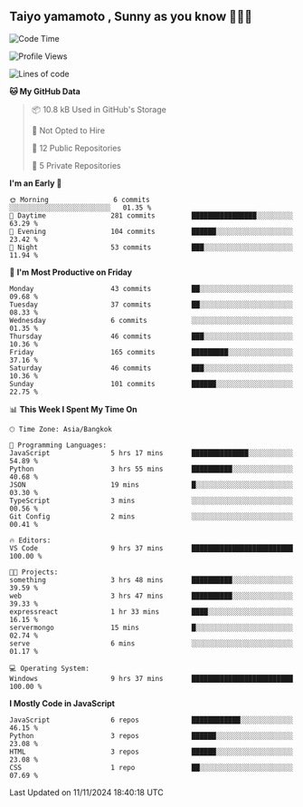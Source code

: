 ## Taiyo yamamoto , Sunny as you know 🫨🫨👋

<!--START_SECTION:waka-->
![Code Time](http://img.shields.io/badge/Code%20Time-21%20hrs%2024%20mins-blue)

![Profile Views](http://img.shields.io/badge/Profile%20Views-12-blue)

![Lines of code](https://img.shields.io/badge/From%20Hello%20World%20I%27ve%20Written-187.0%20thousand%20lines%20of%20code-blue)

**🐱 My GitHub Data** 

> 📦 10.8 kB Used in GitHub's Storage 
 > 
> 🚫 Not Opted to Hire
 > 
> 📜 12 Public Repositories 
 > 
> 🔑 5 Private Repositories 
 > 
**I'm an Early 🐤** 

```text
🌞 Morning                6 commits           ░░░░░░░░░░░░░░░░░░░░░░░░░   01.35 % 
🌆 Daytime                281 commits         ████████████████░░░░░░░░░   63.29 % 
🌃 Evening                104 commits         ██████░░░░░░░░░░░░░░░░░░░   23.42 % 
🌙 Night                  53 commits          ███░░░░░░░░░░░░░░░░░░░░░░   11.94 % 
```
📅 **I'm Most Productive on Friday** 

```text
Monday                   43 commits          ██░░░░░░░░░░░░░░░░░░░░░░░   09.68 % 
Tuesday                  37 commits          ██░░░░░░░░░░░░░░░░░░░░░░░   08.33 % 
Wednesday                6 commits           ░░░░░░░░░░░░░░░░░░░░░░░░░   01.35 % 
Thursday                 46 commits          ███░░░░░░░░░░░░░░░░░░░░░░   10.36 % 
Friday                   165 commits         █████████░░░░░░░░░░░░░░░░   37.16 % 
Saturday                 46 commits          ███░░░░░░░░░░░░░░░░░░░░░░   10.36 % 
Sunday                   101 commits         ██████░░░░░░░░░░░░░░░░░░░   22.75 % 
```


📊 **This Week I Spent My Time On** 

```text
🕑︎ Time Zone: Asia/Bangkok

💬 Programming Languages: 
JavaScript               5 hrs 17 mins       ██████████████░░░░░░░░░░░   54.89 % 
Python                   3 hrs 55 mins       ██████████░░░░░░░░░░░░░░░   40.68 % 
JSON                     19 mins             █░░░░░░░░░░░░░░░░░░░░░░░░   03.30 % 
TypeScript               3 mins              ░░░░░░░░░░░░░░░░░░░░░░░░░   00.56 % 
Git Config               2 mins              ░░░░░░░░░░░░░░░░░░░░░░░░░   00.41 % 

🔥 Editors: 
VS Code                  9 hrs 37 mins       █████████████████████████   100.00 % 

🐱‍💻 Projects: 
something                3 hrs 48 mins       ██████████░░░░░░░░░░░░░░░   39.59 % 
web                      3 hrs 47 mins       ██████████░░░░░░░░░░░░░░░   39.33 % 
expressreact             1 hr 33 mins        ████░░░░░░░░░░░░░░░░░░░░░   16.15 % 
servermongo              15 mins             █░░░░░░░░░░░░░░░░░░░░░░░░   02.74 % 
serve                    6 mins              ░░░░░░░░░░░░░░░░░░░░░░░░░   01.17 % 

💻 Operating System: 
Windows                  9 hrs 37 mins       █████████████████████████   100.00 % 
```

**I Mostly Code in JavaScript** 

```text
JavaScript               6 repos             ████████████░░░░░░░░░░░░░   46.15 % 
Python                   3 repos             ██████░░░░░░░░░░░░░░░░░░░   23.08 % 
HTML                     3 repos             ██████░░░░░░░░░░░░░░░░░░░   23.08 % 
CSS                      1 repo              ██░░░░░░░░░░░░░░░░░░░░░░░   07.69 % 
```




 Last Updated on 11/11/2024 18:40:18 UTC
<!--END_SECTION:waka-->
